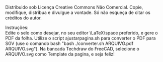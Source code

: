 Distribuido sob Licença Creative Commons Não Comercial.
Copie, modifique, distribua e divulgue a vontade.
Só não esqueça de citar os créditos do autor.

Instruções:						
Edite o selo como desejar, no seu editor \LaTeX\space preferido, e gere o PDF da folha.
Utilize o script ajustarpagina.sh para converter o PDF para SGV (use o comando bash "bash ./converter.sh ARQUIVO.pdf ARQUIVO.svg").
Na bancada Techdraw do FreeCAD, selecione o ARQUIVO.svg como Template da pagina, e seja feliz!
